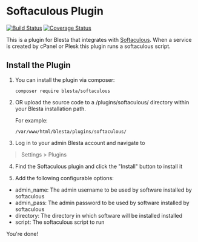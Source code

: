 # Softaculous Plugin

[![Build Status](https://travis-ci.org/blesta/plugin-softaculous.svg?branch=master)](https://travis-ci.org/blesta/plugin-softaculous) [![Coverage Status](https://coveralls.io/repos/github/blesta/plugin-softaculous/badge.svg?branch=master)](https://coveralls.io/github/blesta/plugin-softaculous?branch=master)

This is a plugin for Blesta that integrates with [Softaculous](https://www.softaculous.com/).  When a service is created by cPanel or Plesk this plugin runs a softaculous script.

## Install the Plugin

1. You can install the plugin via composer:

    ```
    composer require blesta/softaculous
    ```

2. OR upload the source code to a /plugins/softaculous/ directory within
your Blesta installation path.

    For example:

    ```
    /var/www/html/blesta/plugins/softaculous/
    ```

3. Log in to your admin Blesta account and navigate to
> Settings > Plugins

4. Find the Softaculous plugin and click the "Install" button to install it

5. Add the following configurable options:
 - admin_name: The admin username to be used by software installed by softaculous
 - admin_pass: The admin password to be used by software installed by softaculous
 - directory: The directory in which software will be installed installed
 - script: The softaculous script to run

You're done!
